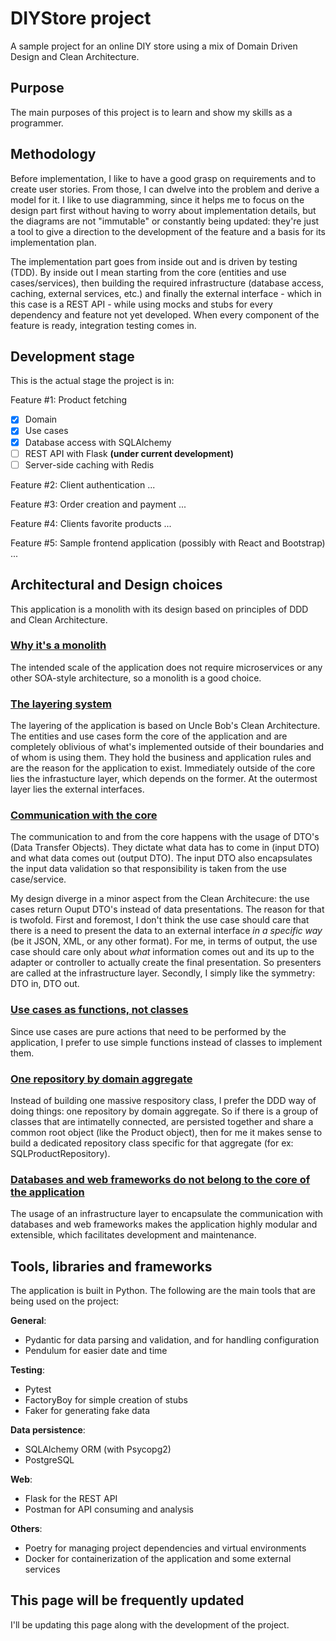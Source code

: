 # DIYStore project

A sample project for an online DIY store using a mix of Domain Driven Design and Clean Architecture.


## Purpose

The main purposes of this project is to learn and show my skills as a programmer.


## Methodology

Before implementation, I like to have a good grasp on requirements and to create user stories. From those, I can dwelve into the problem and derive a model for it. I like to use diagramming, since it helps me to focus on the design part first without having to worry about implementation details, but the diagrams are not "immutable" or constantly being updated: they're just a tool to give a direction to the development of the feature and a basis for its implementation plan.

The implementation part goes from inside out and is driven by testing (TDD). By inside out I mean starting from the core (entities and use cases/services), then building the required infrastructure (database access, caching, external services, etc.) and finally the external interface - which in this case is a REST API - while using mocks and stubs for every dependency and feature not yet developed. When every component of the feature is ready, integration testing comes in.


## Development stage

This is the actual stage the project is in:

Feature #1: Product fetching

- [x] Domain
- [x] Use cases
- [x] Database access with SQLAlchemy
- [ ] REST API with Flask **(under current development)**
- [ ] Server-side caching with Redis

Feature #2: Client authentication
...

Feature #3: Order creation and payment
...

Feature #4: Clients favorite products
...

Feature #5: Sample frontend application (possibly with React and Bootstrap)
...


## Architectural and Design choices

This application is a monolith with its design based on principles of DDD and Clean Architecture.


### <u>Why it's a monolith</u>

The intended scale of the application does not require microservices or any other SOA-style architecture, so a monolith is a good choice.


### <u>The layering system</u>

The layering of the application is based on Uncle Bob's Clean Architecture. The entities and use cases form the core of the application and are completely oblivious of what's implemented outside of their boundaries and of whom is using them. They hold the business and application rules and are the reason for the application to exist. Immediately outside of the core lies the infrastucture layer, which depends on the former. At the outermost layer lies the external interfaces.


### <u>Communication with the core</u>

The communication to and from the core happens with the usage of DTO's (Data Transfer Objects). They dictate what data has to come in (input DTO) and what data comes out (output DTO). The input DTO also encapsulates the input data validation so that responsibility is taken from the use case/service.

My design diverge in a minor aspect from the Clean Architecure: the use cases return Ouput DTO's instead of data presentations. The reason for that is twofold. First and foremost, I don't think the use case should care that there is a need to present the data to an external interface _in a specific way_ (be it JSON, XML, or any other format). For me, in terms of output, the use case should care only about _what_ information comes out and its up to the adapter or controller to actually create the final presentation. So presenters are called at the infrastructure layer. Secondly, I simply like the symmetry: DTO in, DTO out.


### <u>Use cases as functions, not classes</u>

Since use cases are pure actions that need to be performed by the application, I prefer to use simple functions instead of classes to implement them.


### <u>One repository by domain aggregate</u>

Instead of building one massive respository class, I prefer the DDD way of doing things: one repository by domain aggregate. So if there is a group of classes that are intimatelly connected, are persisted together and share a common root object (like the Product object), then for me it makes sense to build a dedicated repository class specific for that aggregate (for ex: SQLProductRepository).


### <u>Databases and web frameworks do not belong to the core of the application</u>

The usage of an infrastructure layer to encapsulate the communication with databases and web frameworks makes the application highly modular and extensible, which facilitates development and maintenance.


## Tools, libraries and frameworks

The application is built in Python. The following are the main tools that are being used on the project:

**General**:

- Pydantic for data parsing and validation, and for handling configuration
- Pendulum for easier date and time

**Testing**:

- Pytest
- FactoryBoy for simple creation of stubs
- Faker for generating fake data

**Data persistence**:

- SQLAlchemy ORM (with Psycopg2)
- PostgreSQL

**Web**:

- Flask for the REST API
- Postman for API consuming and analysis

**Others**:

- Poetry for managing project dependencies and virtual environments
- Docker for containerization of the application and some external services


## This page will be frequently updated

I'll be updating this page along with the development of the project.
